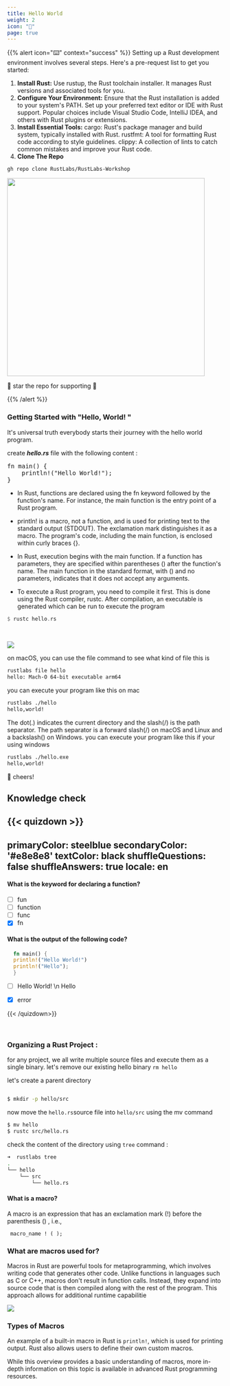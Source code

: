 ```yaml
---
title: Hello World
weight: 2
icon: "👋"
page: true
---
```


{{% alert icon="⌨️" context="success" %}}
Setting up a Rust development environment involves several steps. Here's a pre-request list to get you started:

1. **Install Rust:**
Use rustup, the Rust toolchain installer. It manages Rust versions and associated tools for you.
2. **Configure Your Environment:**
Ensure that the Rust installation is added to your system's PATH.
Set up your preferred text editor or IDE with Rust support. Popular choices include Visual Studio Code, IntelliJ IDEA, and others with Rust plugins or extensions.
3. **Install Essential Tools:**
cargo: Rust's package manager and build system, typically installed with Rust.
rustfmt: A tool for formatting Rust code according to style guidelines.
clippy: A collection of lints to catch common mistakes and improve your Rust code.
4. **Clone The Repo** 
```
gh repo clone RustLabs/RustLabs-Workshop
```

 <a href="https://github.com/RustLabs/RustLabs-Workshop"><img src="https://github-link-card.s3.ap-northeast-1.amazonaws.com/RustLabs/RustLabs-Workshop.png" width="460px"></a>

🌟 star the repo for supporting 🙏

{{% /alert %}}


### Getting Started with "Hello, World! "

It's universal truth everybody starts their journey with the hello world program.

create ***hello.rs*** file with the following content :


<!-- code snippet -->
<pre>fn main() {
    println!("Hello World!");
}</pre>

<!-- playground widget attaches to the previous snippet -->
<codapi-snippet sandbox="rust" editor="basic">
</codapi-snippet>

<!-- playground script -->
<script src="https://unpkg.com/@antonz/codapi/dist/snippet.js">
</script>


* In Rust, functions are declared using the fn keyword followed by the function's name. For instance, the main function is the entry point of a Rust program.

* println! is a macro, not a function, and is used for printing text to the standard output (STDOUT). The exclamation mark distinguishes it as a macro.
The program's code, including the main function, is enclosed within curly braces {}.

* In Rust, execution begins with the main function. If a function has parameters, they are specified within parentheses () after the function's name. The main function in the standard format, with () and no parameters, indicates that it does not accept any arguments.

* To execute a Rust program, you need to compile it first. This is done using the Rust compiler, rustc. After compilation, an executable is generated which can be run to execute the program

```rust
$ rustc hello.rs
```
<br>

![](/img/diagrams/1.hello-world.png)

on macOS, you can use the file command to see what kind of file this is

```bash
rustlabs file hello
hello: Mach-O 64-bit executable arm64
```

you can execute your program like this on mac

```bash
rustlabs ./hello
hello,world!
```

The dot(.) indicates the current directory and the slash(/) is the path separator. The path separator is a forward slash(/) on macOS and Linux and a backslash(\) on Windows.
you can execute your program like this if your using windows

```bash
rustlabs ./hello.exe
hello,world!
```

🍾 cheers!


## Knowledge check 


{{< quizdown >}}
---
primaryColor: steelblue
secondaryColor: '#e8e8e8'
textColor: black
shuffleQuestions: false
shuffleAnswers: true
locale: en
---

#### What is the keyword for declaring a function?

- [ ]  fun
- [ ]  function
- [ ]  func
- [x]  fn

#### What is the output of the following code?

  ```rust
    fn main() {
    println!("Hello World!")
    println!("Hello");
    }
  ```
 
  - [ ]  Hello World! \n
         Hello       
  - [X] error


{{< /quizdown>}}

<br>


### Organizing a Rust Project :

for any project, we all write multiple source files and execute them as a single binary. let's remove our existing hello binary `rm hello`

let's create a parent directory

```bash

$ mkdir -p hello/src
```

now move the `hello.rs`source file into `hello/src` using the mv command

```bash
$ mv hello 
$ rustc src/hello.rs
```

check the content of the directory using `tree` command :

```bash
➜  rustlabs tree
.
└── hello
    └── src
        └── hello.rs
```


#### What is a macro?


A macro is an expression that has
an exclamation mark (!) before the parenthesis () , i.e.,


``` macro_name ! ( );```
                                 
### What are macros used for?

Macros in Rust are powerful tools for metaprogramming, which involves writing code that generates other code. Unlike functions in languages such as C or C++, macros don't result in function calls. Instead, they expand into source code that is then compiled along with the rest of the program. This approach allows for additional runtime capabilitie     


![](/img/metaprogram.png)

### Types of Macros

An example of a built-in macro in Rust is ```println!```, which is used for printing output. Rust also allows users to define their own custom macros.


While this overview provides a basic understanding of macros, more in-depth information on this topic is available in advanced Rust programming resources.










   

